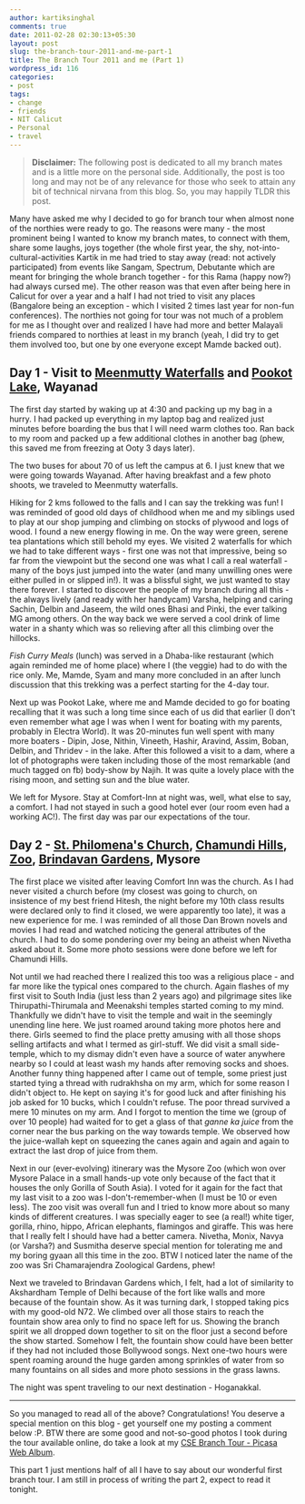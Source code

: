 ```yaml
---
author: kartiksinghal
comments: true
date: 2011-02-28 02:30:13+05:30
layout: post
slug: the-branch-tour-2011-and-me-part-1
title: The Branch Tour 2011 and me (Part 1)
wordpress_id: 116
categories:
- post
tags:
- change
- friends
- NIT Calicut
- Personal
- travel
---
```


> **Disclaimer:** The following post is dedicated to all my branch mates and is a little more on the personal side. Additionally, the post is too long and may not be of any relevance for those who seek to attain any bit of technical nirvana from this blog. So, you may happily TLDR this post.


Many have asked me why I decided to go for branch tour when almost none of the northies were ready to go. The reasons were many - the most prominent being I wanted to know my branch mates, to connect with them, share some laughs, joys together (the whole first year, the shy, not-into-cultural-activities Kartik in me had tried to stay away (read: not actively participated) from events like Sangam, Spectrum, Debutante which are meant for bringing the whole branch together - for this Rama (happy now?) had always cursed me). The other reason was that even after being here in Calicut for over a year and a half I had not tried to visit any places (Bangalore being an exception - which I visited 2 times last year for non-fun conferences). The northies not going for tour was not much of a problem for me as I thought over and realized I have had more and better Malayali friends compared to northies at least in my branch (yeah, I did try to get them involved too, but one by one everyone except Mamde backed out).


## Day 1 - Visit to [Meenmutty Waterfalls](http://www.hindu.com/mp/2005/02/26/stories/2005022601800100.htm) and [Pookot Lake](http://www.calicut.net/travel/pookot.html), Wayanad


The first day started by waking up at 4:30 and packing up my bag in a hurry. I had packed up everything in my laptop bag and realized just minutes before boarding the bus that I will need warm clothes too. Ran back to my room and packed up a few additional clothes in another bag (phew, this saved me from freezing at Ooty 3 days later).

The two buses for about 70 of us left the campus at 6. I just knew that we were going towards Wayanad. After having breakfast and a few photo shoots, we traveled to Meenmutty waterfalls.

Hiking for 2 kms followed to the falls and I can say the trekking was fun! I was reminded of good old days of childhood when me and my siblings used to play at our shop jumping and climbing on stocks of plywood and logs of wood. I found a new energy flowing in me. On the way were green, serene tea plantations which still behold my eyes. We visited 2 waterfalls for which we had to take different ways - first one was not that impressive, being so far from the viewpoint but the second one was what I call a real waterfall - many of the boys just jumped into the water (and many unwilling ones were either pulled in or slipped in!). It was a blissful sight, we just wanted to stay there forever. I started to discover the people of my branch during all this - the always lively (and ready with her handycam) Varsha, helping and caring Sachin, Delbin and Jaseem, the wild ones Bhasi and Pinki, the ever talking MG among others. On the way back we were served a cool drink of lime water in a shanty which was so relieving after all this climbing over the hillocks.

_Fish Curry Meals_ (lunch) was served in a Dhaba-like restaurant (which again reminded me of home place) where I (the veggie) had to do with the rice only. Me, Mamde, Syam and many more concluded in an after lunch discussion that this trekking was a perfect starting for the 4-day tour.

Next up was Pookot Lake, where me and Mamde decided to go for boating recalling that it was such a long time since each of us did that earlier (I don't even remember what age I was when I went for boating with my parents, probably in Electra World).﻿ It was 20-minutes fun well spent with many more boaters - Dipin, Jose, Nithin, Vineeth, Hashir, Aravind, Assim, Boban, Delbin, and Thridev - in the lake. After this followed a visit to a dam, where a lot of photographs were taken including those of the most remarkable (and much tagged on fb) body-show by Najih. It was quite a lovely place with the rising moon, and setting sun and the blue water.

We left for Mysore. Stay at Comfort-Inn at night was, well, what else to say, a comfort. I had not stayed in such a good hotel ever (our room even had a working AC!). The first day was par our expectations of the tour.


## Day 2 - [﻿﻿St. Philomena's Church](http://en.wikipedia.org/wiki/St._Philomena's_Church,_Mysore), [Chamundi Hills](http://en.wikipedia.org/wiki/Chamundi_hills), [Zoo](http://www.mysorezoo.org/), [Brindavan Gardens](http://www.horticulture.kar.nic.in/brindavan.htm), Mysore


The first place we visited after leaving Comfort Inn was the church. As I had never visited a church before (my closest was going to church, on insistence of my best friend Hitesh, the night before my 10th class results were declared only to find it closed, we were apparently too late), it was a new experience for me. I was reminded of all those Dan Brown novels and movies I had read and watched noticing the general attributes of the church. I had to do some pondering over my being an atheist when Nivetha asked about it. Some more photo sessions were done before we left for Chamundi Hills.

Not until we had reached there I realized this too was a religious place - and far more like the typical ones compared to the church. Again flashes of my first visit to South India (just less than 2 years ago) and pilgrimage sites like Thirupathi-Thirumala and Meenakshi temples started coming to my mind. Thankfully we didn't have to visit the temple and wait in the seemingly unending line here. We just roamed around taking more photos here and there. Girls seemed to find the place pretty amusing with all those shops selling artifacts and what I termed as girl-stuff. We did visit a small side-temple, which to my dismay didn't even have a source of water anywhere nearby so I could at least wash my hands after removing socks and shoes. Another funny thing happened after I came out of temple, some priest just started tying a thread with rudrakhsha on my arm, which for some reason I didn't object to. He kept on saying it's for good luck and after finishing his job asked for 10 bucks, which I couldn't refuse. The poor thread survived a mere 10 minutes on my arm. And I forgot to mention the time we (group of over 10 people) had waited for to get a glass of that _ganne ka juice_ from the corner near the bus parking on the way towards temple. We observed how the juice-wallah kept on squeezing the canes again and again and again to extract the last drop of juice from them.

Next in our (ever-evolving) itinerary was the Mysore Zoo (which won over Mysore Palace in a small hands-up vote only because of the fact that it houses the only Gorilla of South Asia). I voted for it again for the fact that my last visit to a zoo was I-don't-remember-when (I must be 10 or even less). The zoo visit was overall fun and I tried to know more about so many kinds of different creatures. I was specially eager to see (a real!) white tiger, gorilla, rhino, hippo, African elephants, flamingos and giraffe. This was here that I really felt I should have had a better camera. Nivetha, Monix, Navya (or Varsha?) and Susmitha deserve special mention for tolerating me and my boring gyaan all this time in the zoo. BTW I noticed later the name of the zoo was Sri Chamarajendra Zoological Gardens, phew!

Next we traveled to Brindavan Gardens which, I felt, had a lot of similarity to Akshardham Temple of Delhi because of the fort like walls and more because of the fountain show. As it was turning dark, I stopped taking pics with my good-old N72. We climbed over all those stairs to reach the fountain show area only to find no space left for us. Showing the branch spirit we all dropped down together to sit on the floor just a second before the show started. Somehow I felt, the fountain show could have been better if they had not included those Bollywood songs. Next one-two hours were spent roaming around the huge garden among sprinkles of water from so many fountains on all sides and more photo sessions in the grass lawns.

The night was spent traveling to our next destination - Hoganakkal.



* * *



So you managed to read all of the above? Congratulations! You deserve a special mention on this blog - get yourself one my posting a comment below :P. BTW there are some good and not-so-good photos I took during the tour available online, do take a look at my [CSE Branch Tour - Picasa Web Album](https://picasaweb.google.com/kartiksinghal/CSE200913BranchTour2011?authkey=Gv1sRgCIPG0ODz2KTblAE&feat=directlink).

This part 1 just mentions half of all I have to say about our wonderful first branch tour. I am still in process of writing the part 2, expect to read it tonight.
